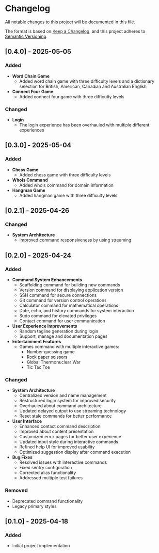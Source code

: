 # Changelog

All notable changes to this project will be documented in this file.

The format is based on [Keep a Changelog](https://keepachangelog.com/en/1.0.0/),
and this project adheres to [Semantic Versioning](https://semver.org/spec/v2.0.0.html).

## [0.4.0] - 2025-05-05

### Added
- **Word Chain Game**
  - Added word chain game with three difficulty levels and a dictionary selection for British, American, Canadian and Australian English
- **Connect Four Game**
  - Added connect four game with three difficulty levels

### Changed
- **Login**
  - The login experience has been overhauled with multiple different experiences
  

## [0.3.0] - 2025-05-04

### Added
- **Chess Game**
  - Added chess game with three difficulty levels
- **Whois Command**
  - Added whois command for domain information
- **Hangman Game**
  - Added hangman game with three difficulty levels

## [0.2.1] - 2025-04-26

### Changed
- **System Architecture**
  - Improved command responsiveness by using streaming

## [0.2.0] - 2025-04-24

### Added
- **Command System Enhancements**
  - Scaffolding command for building new commands
  - Version command for displaying application version
  - SSH command for secure connections
  - Git command for version control operations
  - Calculator command for mathematical operations
  - Date, echo, and history commands for system interaction
  - Sudo command for elevated privileges
  - Contact command for user communication
- **User Experience Improvements**
  - Random tagline generation during login
  - Support, manage and documentation pages
- **Entertainment Features**
  - Games command with multiple interactive games:
    - Number guessing game
    - Rock paper scissors
    - Global Thermonuclear War
    - Tic Tac Toe

### Changed
- **System Architecture**
  - Centralized version and name management
  - Restructured login system for improved security
  - Overhauled about command architecture
  - Updated delayed output to use streaming technology
  - Reset stale commands for better performance
- **User Interface**
  - Enhanced contact command description
  - Improved about content presentation
  - Customized error pages for better user experience
  - Updated input style during interactive commands
  - Refined help UI for improved usability
  - Optimized suggestion display after command execution
- **Bug Fixes**
  - Resolved issues with interactive commands
  - Fixed sentry configuration
  - Corrected alias functionality
  - Addressed multiple test failures

### Removed
- Deprecated command functionality
- Legacy primary styles

## [0.1.0] - 2025-04-18

### Added
- Initial project implementation 
